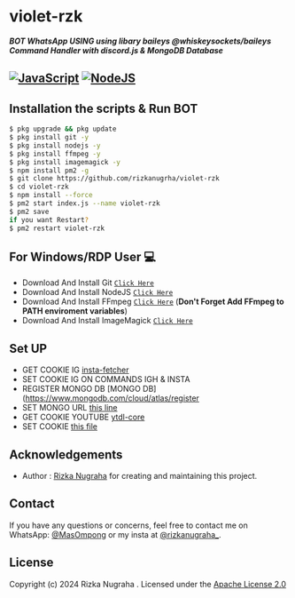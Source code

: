 # violet-rzk

***BOT WhatsApp USING using libary baileys @whiskeysockets/baileys***
***Command Handler with discord.js & MongoDB Database***
## [![JavaScript](https://img.shields.io/badge/JavaScript-d6cc0f?style=for-the-badge&logo=javascript&logoColor=white)](https://javascript.com) [![NodeJS](https://img.shields.io/badge/Node.js-43853D?style=for-the-badge&logo=node.js&logoColor=white)](https://nodejs.org/)



## Installation the scripts & Run BOT
```bash
$ pkg upgrade && pkg update
$ pkg install git -y
$ pkg install nodejs -y
$ pkg install ffmpeg -y
$ pkg install imagemagick -y
$ npm install pm2 -g
$ git clone https://github.com/rizkanugrha/violet-rzk
$ cd violet-rzk
$ npm install --force
$ pm2 start index.js --name violet-rzk
$ pm2 save
if you want Restart?
$ pm2 restart violet-rzk
```
## For Windows/RDP User 💻
* Download And Install Git [`Click Here`](https://git-scm.com/downloads)
* Download And Install NodeJS [`Click Here`](https://nodejs.org/en/download)
* Download And Install FFmpeg [`Click Here`](https://ffmpeg.org/download.html) (**Don't Forget Add FFmpeg to PATH enviroment variables**)
* Download And Install ImageMagick [`Click Here`](https://imagemagick.org/script/download.php)

## Set UP
* GET COOKIE IG [insta-fetcher](https://github.com/Gimenz/insta-fetcher)
* SET COOKIE IG ON COMMANDS IGH & INSTA
* REGISTER MONGO DB [MONGO DB](https://www.mongodb.com/cloud/atlas/register
* SET MONGO URL [this line](https://github.com/rizkanugrha/violet-rzk/blob/main/src/database/database.js#L17)
* GET COOKIE YOUTUBE [ytdl-core](https://github.com/distubejs/ytdl-core)
* SET COOKIE [this file](https://github.com/rizkanugrha/violet-rzk/blob/main/src/lib/scrape/cookies.json)
## Acknowledgements

-   Author : [Rizka Nugraha](https://github.com/rizkanugrha) for creating and maintaining this project.

## Contact

If you have any questions or concerns, feel free to contact me on WhatsApp: [@MasOmpong](https://wa.me/6285314240519) or my insta at [@rizkanugraha_](https://www.instagram.com/rizkanugraha_/).

## License
Copyright (c) 2024 Rizka Nugraha . Licensed under the [Apache License 2.0](https://github.com/rizkanugrha/violet-rzk/blob/main/LICENSE)
